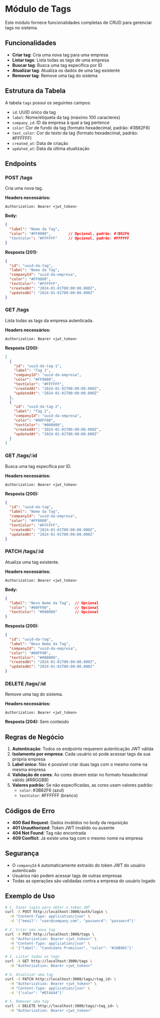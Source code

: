 # Módulo de Tags

Este módulo fornece funcionalidades completas de CRUD para gerenciar tags no sistema.

## Funcionalidades

- **Criar tag**: Cria uma nova tag para uma empresa
- **Listar tags**: Lista todas as tags de uma empresa
- **Buscar tag**: Busca uma tag específica por ID
- **Atualizar tag**: Atualiza os dados de uma tag existente
- **Remover tag**: Remove uma tag do sistema

## Estrutura da Tabela

A tabela `tags` possui os seguintes campos:

- `id`: UUID único da tag
- `label`: Nome/etiqueta da tag (máximo 100 caracteres)
- `company_id`: ID da empresa à qual a tag pertence
- `color`: Cor de fundo da tag (formato hexadecimal, padrão: #3B82F6)
- `text_color`: Cor do texto da tag (formato hexadecimal, padrão: #FFFFFF)
- `created_at`: Data de criação
- `updated_at`: Data da última atualização

## Endpoints

### POST /tags
Cria uma nova tag.

**Headers necessários:**
```
Authorization: Bearer <jwt_token>
```

**Body:**
```json
{
  "label": "Nome da Tag",
  "color": "#FF0000",        // Opcional, padrão: #3B82F6
  "textColor": "#FFFFFF"     // Opcional, padrão: #FFFFFF
}
```

**Resposta (201):**
```json
{
  "id": "uuid-da-tag",
  "label": "Nome da Tag",
  "companyId": "uuid-da-empresa",
  "color": "#FF0000",
  "textColor": "#FFFFFF",
  "createdAt": "2024-01-01T00:00:00.000Z",
  "updatedAt": "2024-01-01T00:00:00.000Z"
}
```

### GET /tags
Lista todas as tags da empresa autenticada.

**Headers necessários:**
```
Authorization: Bearer <jwt_token>
```

**Resposta (200):**
```json
[
  {
    "id": "uuid-da-tag-1",
    "label": "Tag 1",
    "companyId": "uuid-da-empresa",
    "color": "#FF0000",
    "textColor": "#FFFFFF",
    "createdAt": "2024-01-01T00:00:00.000Z",
    "updatedAt": "2024-01-01T00:00:00.000Z"
  },
  {
    "id": "uuid-da-tag-2",
    "label": "Tag 2",
    "companyId": "uuid-da-empresa",
    "color": "#00FF00",
    "textColor": "#000000",
    "createdAt": "2024-01-01T00:00:00.000Z",
    "updatedAt": "2024-01-01T00:00:00.000Z"
  }
]
```

### GET /tags/:id
Busca uma tag específica por ID.

**Headers necessários:**
```
Authorization: Bearer <jwt_token>
```

**Resposta (200):**
```json
{
  "id": "uuid-da-tag",
  "label": "Nome da Tag",
  "companyId": "uuid-da-empresa",
  "color": "#FF0000",
  "textColor": "#FFFFFF",
  "createdAt": "2024-01-01T00:00:00.000Z",
  "updatedAt": "2024-01-01T00:00:00.000Z"
}
```

### PATCH /tags/:id
Atualiza uma tag existente.

**Headers necessários:**
```
Authorization: Bearer <jwt_token>
```

**Body:**
```json
{
  "label": "Novo Nome da Tag",  // Opcional
  "color": "#00FF00",           // Opcional
  "textColor": "#000000"        // Opcional
}
```

**Resposta (200):**
```json
{
  "id": "uuid-da-tag",
  "label": "Novo Nome da Tag",
  "companyId": "uuid-da-empresa",
  "color": "#00FF00",
  "textColor": "#000000",
  "createdAt": "2024-01-01T00:00:00.000Z",
  "updatedAt": "2024-01-01T00:00:00.000Z"
}
```

### DELETE /tags/:id
Remove uma tag do sistema.

**Headers necessários:**
```
Authorization: Bearer <jwt_token>
```

**Resposta (204):** Sem conteúdo

## Regras de Negócio

1. **Autenticação**: Todos os endpoints requerem autenticação JWT válida
2. **Isolamento por empresa**: Cada usuário só pode acessar tags da sua própria empresa
3. **Label único**: Não é possível criar duas tags com o mesmo nome na mesma empresa
4. **Validação de cores**: As cores devem estar no formato hexadecimal válido (#RRGGBB)
5. **Valores padrão**: Se não especificadas, as cores usam valores padrão:
   - `color`: #3B82F6 (azul)
   - `textColor`: #FFFFFF (branco)

## Códigos de Erro

- **400 Bad Request**: Dados inválidos no body da requisição
- **401 Unauthorized**: Token JWT inválido ou ausente
- **404 Not Found**: Tag não encontrada
- **409 Conflict**: Já existe uma tag com o mesmo nome na empresa

## Segurança

- O `companyId` é automaticamente extraído do token JWT do usuário autenticado
- Usuários não podem acessar tags de outras empresas
- Todas as operações são validadas contra a empresa do usuário logado

## Exemplo de Uso

```bash
# 1. Fazer login para obter o token JWT
curl -X POST http://localhost:3000/auth/login \
  -H "Content-Type: application/json" \
  -d '{"email": "user@company.com", "password": "password"}'

# 2. Criar uma nova tag
curl -X POST http://localhost:3000/tags \
  -H "Authorization: Bearer <jwt_token>" \
  -H "Content-Type: application/json" \
  -d '{"label": "Candidato Promissor", "color": "#10B981"}'

# 3. Listar todas as tags
curl -X GET http://localhost:3000/tags \
  -H "Authorization: Bearer <jwt_token>"

# 4. Atualizar uma tag
curl -X PATCH http://localhost:3000/tags/<tag_id> \
  -H "Authorization: Bearer <jwt_token>" \
  -H "Content-Type: application/json" \
  -d '{"color": "#EF4444"}'

# 5. Remover uma tag
curl -X DELETE http://localhost:3000/tags/<tag_id> \
  -H "Authorization: Bearer <jwt_token>"
```
